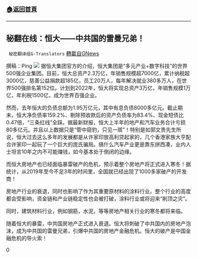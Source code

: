 ###  [:house:返回首頁](https://github.com/ourhimalayas/txt)
---


## 秘翻在线：恒大——中共国的雷曼兄弟！
` 秘密翻译组G-Translators` [轉載自GNews](https://gnews.org/zh-hans/1524580/)

撰稿：Ping
![](https://assets.gnews.org/wp-content/uploads/2021/09/Screenshot-2021-09-11-024746.jpg)
据恒大集团官方的介绍，恒大集团是“多元产业+数字科技”的世界500强企业集团。目前，恒大总资产2.3万亿，年销售规模超7000亿，累计纳税超3000亿，慈善公益捐款超185亿，员工20万人，每年解决就业380多万人，在世界500强排名第152位。计划到2022年，恒大将实现总资产3万亿，年销售规模1万亿，年利税1500亿，成为世界百强企业。

然而，去年恒大的负债总额为1.95万亿元，其中有息负债8000多亿元。截止期末，恒大净负债率159.2%、剔除预收款后的资产负债率为83.4%、现金短债比0.47倍，“三条红线”全踩。据最新财报，恒大上半年的地产和汽车业务合计亏损80多亿元。并且以上数据只是“管中窥豹，只见一斑”！特别是如郭文贵先生所说，恒大过去这么多年的发展都是从许家印放高利贷起家的，几个香港家族大亨配合许家印一起玩了一个巨大的庞氏骗局。搞什么汽车产业更是靠东拼西凑，业内人士坦言10年之内不可能赚钱，如今基本处于倒闭的边缘。

而恒大房地产也已经面临暴雷破产的危机，预示着整个房地产将正式进入寒冬！据统计，从2019年至今不足3年的时间里，全国就已经出现了1000多家破产的开发商！

房地产行业的衰退，同时也影响了作为其重要原材料的涂料行业。整个行业的高度都会受影响，资金链和产业链稳定性也会被打破，涂料行业或将迎来“削顶之灾”。

同时，建筑材料行业，例如钢筋，水泥，等等房地产相关行业的寒冬都将来临。

随着恒大的暴雷，中共国房地产正式进入衰退。恒大将刺破了中共国内的房地产泡沫，成为中共国的雷曼兄弟，引爆中共国的房地产金融危机。恒大的破产是中国金融危机的导火索！

0
